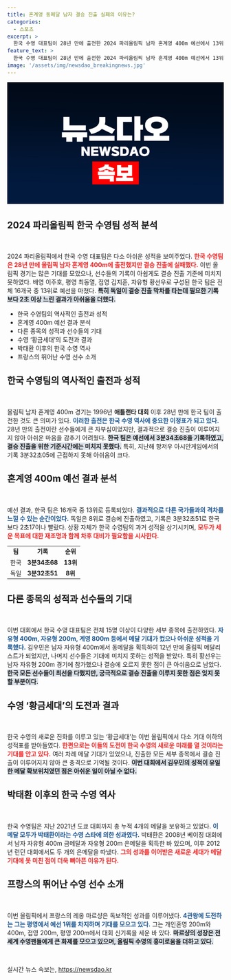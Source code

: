 ```yaml
---
title: 혼계영 동메달 남자 결승 진출 실패의 이유는?
categories:
  - 스포츠
excerpt: >
  한국 수영 대표팀이 28년 만에 출전한 2024 파리올림픽 남자 혼계영 400m 예선에서 13위로 결승 진출에 실패했다. 기대를 모았던 황금세대는 메달 없이 아쉬움을 남겼고, 김우민의 동메달이 유일한 성과로 기록되었다.
feature_text: >
  한국 수영 대표팀이 28년 만에 출전한 2024 파리올림픽 남자 혼계영 400m 예선에서 13위로 결승 진출에 실패했다. 기대를 모았던 황금세대는 메달 없이 아쉬움을 남겼고, 김우민의 동메달이 유일한 성과로 기록되었다.
image: '/assets/img/newsdao_breakingnews.jpg'
---
```


<p><img src="/assets/img/newsdao_breakingnews.jpg" alt="implanttips 속보" /></p>

<h2 data-ke-size="size26">2024 파리올림픽 한국 수영팀 성적 분석</h2>

<p data-ke-size="size16">&nbsp;</p>

<p>2024 파리올림픽에서 한국 수영 대표팀은 다소 아쉬운 성적을 보여주었다. <b><span style="color: #ee2323;">한국 수영팀은 28년 만에 올림픽 남자 혼계영 400m에 출전했지만 결승 진출에 실패했다.</span></b> 이번 올림픽 경기는 많은 기대를 모았으나, 선수들의 기록이 아쉽게도 결승 진출 기준에 미치지 못하였다. 배영 이주호, 평영 최동열, 접영 김지훈, 자유형 황선우로 구성된 한국 팀은 전체 16개국 중 13위로 예선을 마쳤다. <b><span style="background-color: #21538527;">특히 독일이 결승 진출 막차를 타는데 필요한 기록보다 2초 이상 느린 결과가 아쉬움을 더했다.</span></b> </p>

<div>
<ul>
<li>한국 수영팀의 역사적인 출전과 성적</li>
<li>혼계영 400m 예선 결과 분석</li>
<li>다른 종목의 성적과 선수들의 기대</li>
<li>수영 ‘황금세대’의 도전과 결과</li>
<li>박태환 이후의 한국 수영 역사</li>
<li>프랑스의 뛰어난 수영 선수 소개</li>
</ul>
</div>

<h2 data-ke-size="size26">한국 수영팀의 역사적인 출전과 성적</h2>

<p data-ke-size="size16">&nbsp;</p>

<p>올림픽 남자 혼계영 400m 경기는 1996년 <b>애틀랜타 대회</b> 이후 28년 만에 한국 팀이 출전한 것도 큰 의미가 있다. <b><span style="color: #1a5490;">이러한 출전은 한국 수영 역사에 중요한 이정표가 되고 있다.</span></b> 28년 만의 출전이란 선수들에게 큰 자부심이었지만, 결과적으로 결승 진출이 이루어지지 않아 아쉬운 마음을 감추기 어려웠다. <b><span style="background-color: #21538527;">한국 팀은 예선에서 3분34초68을 기록하였고, 결승 진출을 위한 기준시간에는 미치지 못했다.</span></b> 특히, 지난해 항저우 아시안게임에서의 기록 3분32초05에 근접하지 못해 아쉬움이 크다.</p>

<h2 data-ke-size="size26">혼계영 400m 예선 결과 분석</h2>

<p data-ke-size="size16">&nbsp;</p>

<p>예선 결과, 한국 팀은 16개국 중 13위로 등록되었다. <b><span style="color: #1a5490;">결과적으로 다른 국가들과의 격차를 느낄 수 있는 순간이었다.</span></b> 독일은 8위로 결승에 진출하였고, 기록은 3분32초51로 한국보다 2초17이나 빨랐다. 상황 자체가 한국 수영팀의 과거 성적을 상기시키며, <b><span style="color: #ee2323;">모두가 세운 목표에 대한 재조명과 함께 차후 대비가 필요함을 시사한다.</span></b> </p>

<table>
<tr>
<td style="text-align: center; height: 17px;"><b>팀</b></td>
<td style="text-align: center; height: 17px;"><b>기록</b></td>
<td style="text-align: center; height: 17px;"><b>순위</b></td>
</tr>
<tr>
<td style="text-align: center; height: 17px;">한국</td>
<td style="text-align: center; height: 17px;"><b>3분34초68</b></td>
<td style="text-align: center; height: 17px;"><b>13위</b></td>
</tr>
<tr>
<td style="text-align: center; height: 17px;">독일</td>
<td style="text-align: center; height: 17px;"><b>3분32초51</b></td>
<td style="text-align: center; height: 17px;"><b>8위</b></td>
</tr>
</table>

<h2 data-ke-size="size26">다른 종목의 성적과 선수들의 기대</h2>

<p data-ke-size="size16">&nbsp;</p>

<p>이번 대회에서 한국 수영 대표팀은 전체 15명 이상이 다양한 세부 종목에 출전하였다. <b><span style="color: #1a5490;">자유형 400m, 자유형 200m, 계영 800m 등에서 메달 기대가 컸으나 아쉬운 성적을 기록했다.</span></b> 김우민은 남자 자유형 400m에서 동메달을 획득하여 12년 만에 올림픽 메달리스트가 되었지만, 나머지 선수들은 기대에 미치지 못하는 성적을 받았다. 특히 황선우는 남자 자유형 200m 경기에 참가했으나 결승에 오르지 못한 점이 큰 아쉬움으로 남았다. <b><span style="background-color: #21538527;">한국 모든 선수들이 최선을 다했지만, 궁극적으로 결승 진출을 이루지 못한 점은 잊지 못할 부분이다.</span></b></p>

<h2 data-ke-size="size26">수영 ‘황금세대’의 도전과 결과</h2>

<p data-ke-size="size16">&nbsp;</p>

<p>한국 수영의 새로운 진화를 이루고 있는 ‘황금세대’는 이번 올림픽에서 다소 기대 이하의 성적표를 받아들였다. <b><span style="color: #ee2323;">한편으로는 이들의 도전이 한국 수영의 새로운 미래를 열 것이라는 기대를 안고 있다.</span></b> 여러 차례 메달 기대가 있었으나, 진출한 모든 세부 종목에서 결승 진출이 이루어지지 않아 큰 충격으로 기억될 것이다. <b><span style="background-color: #21538527;">이번 대회에서 김우민의 성적이 유일한 메달 확보위치였던 점은 아쉬운 일이 아닐 수 없다.</span></b></p>

<h2 data-ke-size="size26">박태환 이후의 한국 수영 역사</h2>

<p data-ke-size="size16">&nbsp;</p>

<p>한국 수영팀은 지난 2021년 도쿄 대회까지 총 누적 4개의 메달을 보유하고 있었다. <b><span style="color: #1a5490;">이 메달 모두가 박태환이라는 수영 스타에 의한 성과였다.</span></b> 박태환은 2008년 베이징 대회에서 남자 자유형 400m 금메달과 자유형 200m 은메달을 획득한 바 있으며, 이후 2012년 런던 대회에서도 두 개의 은메달을 따냈다. <b><span style="color: #ee2323;">그의 성과를 이어받은 새로운 세대가 메달 기대에 못 미친 점이 더욱 뼈아픈 이유가 된다.</span></b></p>

<h2 data-ke-size="size26">프랑스의 뛰어난 수영 선수 소개</h2>

<p data-ke-size="size16">&nbsp;</p>

<p>이번 올림픽에서 프랑스의 레옹 마르샹은 독보적인 성과를 이루어냈다. <b><span style="color: #1a5490;">4관왕에 도전하는 그는 평영에서 예선 1위를 차지하며 기대를 모으고 있다.</span></b> 그는 개인혼영 200m와 400m, 접영 200m, 평영 200m에서 대회 신기록을 세운 바 있다. <b><span style="background-color: #21538527;">마르샹의 성장은 전 세계 수영팬들에게 큰 화제를 모으고 있으며, 올림픽 수영의 흥미로움을 더하고 있다.</span></b> </p>

<p data-ke-size="size16">&nbsp;</p>
실시간 뉴스 속보는, <a href="https://newsdao.kr" rel="dofollow">https://newsdao.kr</a>


